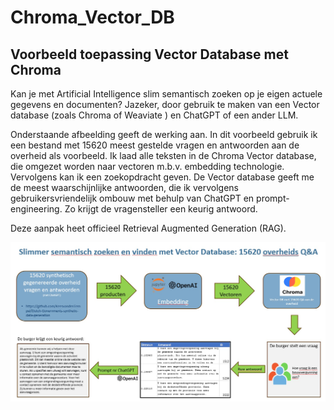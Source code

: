 # Chroma_Vector_DB #
<H2>Voorbeeld toepassing Vector Database met Chroma</H2>
<p>Kan je met Artificial Intelligence slim semantisch zoeken op je eigen actuele gegevens en documenten? Jazeker, door gebruik te maken van een Vector database (zoals Chroma of Weaviate ) en ChatGPT of een ander LLM.</p>

<p>Onderstaande afbeelding geeft de werking aan. In dit voorbeeld gebruik ik een bestand met 15620 meest gestelde vragen en antwoorden aan de overheid als voorbeeld. Ik laad alle teksten in de Chroma Vector database, die omgezet worden naar vectoren m.b.v. embedding technologie. Vervolgens kan ik een zoekopdracht geven. De Vector database geeft me de meest waarschijnlijke antwoorden, die ik vervolgens gebruikersvriendelijk ombouw met behulp van ChatGPT en prompt-engineering. Zo krijgt de vragensteller een keurig antwoord.</p>

<p>Deze aanpak heet officieel Retrieval Augmented Generation (RAG).</p>

<img src="Sematic_search_ChromaDB.jpg"></p>
